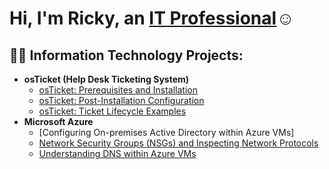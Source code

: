 
<h1>Hi, I'm Ricky, an <a href="https://linkedin.com/in/ricky-hawkins-9426851ab">IT Professional</a>☺</h1>

<h2>👨‍💻 Information Technology Projects:</h2>

- <b>osTicket (Help Desk Ticketing System)</b>
  - [osTicket: Prerequisites and Installation](https://github.com/hawkins-rick/osticket-prereqs)
  - [osTicket: Post-Installation Configuration](g)
  - [osTicket: Ticket Lifecycle Examples](https://github.com/hawkins-rick/osticket-lifecycle)
- <b>Microsoft Azure</b>
  - [Configuring On-premises Active Directory within Azure VMs]
  - [Network Security Groups (NSGs) and Inspecting Network Protocols](https://github.com/hawkins-rick/nsg-azure-machaine)
  - [Understanding DNS within Azure VMs](https://github.com/hawkins-rick/azure-dns)
<!--
**hawkins-rick/hawkins-rick** is a ✨ _special_ ✨ repository because its `README.md` (this file) appears on your GitHub profile.

Here are some ideas to get you started:

- 🔭 I’m currently working on ...
- 🌱 I’m currently learning ...
- 👯 I’m looking to collaborate on ...
- 🤔 I’m looking for help with ...
- 💬 Ask me about ...
- 📫 How to reach me: ...
- 😄 Pronouns: ...
- ⚡ Fun fact: ...
-->
